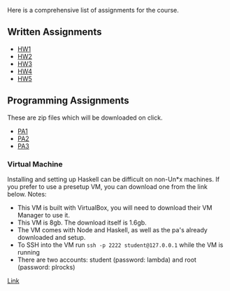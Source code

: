 Here is a comprehensive list of assignments for the course.

## Written Assignments

- [HW1](assn/hw1.pdf)
- [HW2](assn/hw2.pdf)
- [HW3](assn/hw3.pdf)
- [HW4](assn/hw4.pdf)
- [HW5](assn/hw5.pdf)


## Programming Assignments

These are zip files which will be downloaded on click.

- [PA1](assn/pa1.zip)
- [PA2](assn/pa2.zip)
- [PA3](assn/pa3.zip)

### Virtual Machine

Installing and setting up Haskell can be difficult on non-Un\*x machines.
If you prefer to use a presetup VM, you can download one from the link below.
Notes: 

- This VM is built with VirtualBox, you will need to download their VM Manager to use it.
- This VM is 8gb. The download itself is 1.6gb.
- The VM comes with Node and Haskell, as well as the pa's already downloaded and setup.
- To SSH into the VM run `ssh -p 2222 student@127.0.0.1` while the VM is running
- There are two accounts: student (password: lambda) and root (password: plrocks)

[Link](https://drive.google.com/file/d/16_ECVQh8TQtLMZ-twa2791vUuMqzVQv_/view?usp=sharing)
